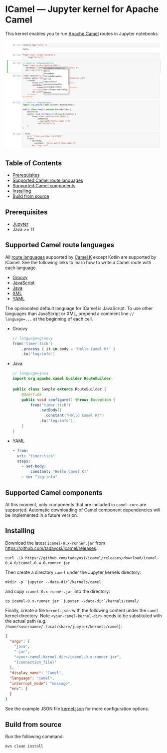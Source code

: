# ICamel &mdash; Jupyter kernel for Apache Camel

This kernel enables you to run [Apache Camel](https://camel.apache.org/) routes in Jupyter notebooks.

![ICamel notebook](docs/img/icamel.png)

## Table of Contents

* [Prerequisites](#prerequisites)
* [Supported Camel route languages](#supported-camel-route-languages)
* [Supported Camel components](#supported-camel-components)
* [Installing](#installing)
* [Build from source](#build-from-source)

## Prerequisites

- [Jupyter](https://jupyter.org/install)
- Java >= 11

## Supported Camel route languages

All [route languages](https://camel.apache.org/camel-k/latest/languages/languages.html) supported by [Camel K](https://camel.apache.org/camel-k/latest/index.html) except Kotlin are supported by ICamel. See the following links to learn how to write a Camel route with each language.

- [Groovy](https://camel.apache.org/camel-k/latest/languages/groovy.html)
- [JavaScript](https://camel.apache.org/camel-k/latest/languages/javascript.html)
- [Java](https://camel.apache.org/camel-k/latest/languages/java.html)
- [XML](https://camel.apache.org/camel-k/latest/languages/xml.html)
- [YAML](https://camel.apache.org/camel-k/latest/languages/yaml.html)

The opinionated default language for ICamel is JavaScript. To use other languages than JavaScript or XML, prepend a comment line `// language=...` at the beginning of each cell.

- Groovy
  
  ```groovy
  // language=groovy
  from('timer:tick')
      .process { it.in.body = 'Hello Camel K!' }
      .to('log:info')
  ```
  
- Java
  
  ```java
  // language=java
  import org.apache.camel.builder.RouteBuilder;
  
  public class Sample extends RouteBuilder {
      @Override
      public void configure() throws Exception {
          from("timer:tick")
              .setBody()
                .constant("Hello Camel K!")
              .to("log:info");
      }
  }
  ```

- YAML

  ```yaml
  - from:
    uri: "timer:tick"
    steps:
      - set-body:
          constant: "Hello Camel K!"
      - to: "log:info"
  ```

## Supported Camel components

At this moment, only components that are included in `camel-core` are supported. Automatic downloading of Camel component dependencies will be implemented in a future version.

## Installing

Download the latest `icamel-0.x-runner.jar` from https://github.com/tadayosi/icamel/releases.

```console
curl -LO https://github.com/tadayosi/icamel/releases/download/icamel-0.4.0/icamel-0.4.0-runner.jar
```

Then create a directory `camel` under the Jupyter kernels directory:

    mkdir -p `jupyter --data-dir`/kernels/camel

and copy `icamel-0.x-runner.jar` into the directory:

    cp icamel-0.x-runner.jar `jupyter --data-dir`/kernels/camel/

Finally, create a file `kernel.json` with the following content under the `camel` kernel directory. Note `<your-camel-kernel-dir>` needs to be substituted with the actual path (e.g. `/home/<username>/.local/share/jupyter/kernels/camel`):

```json
{
  "argv": [
    "java",
    "-jar",
    "<your-camel-kernel-dir>/icamel-0.x-runner.jar",
    "{connection_file}"
  ],
  "display_name": "Camel",
  "language": "camel",
  "interrupt_mode": "message",
  "env": {
  }
}
```

See the example JSON file [kernel.json](./kernel.json) for more configuration options.

## Build from source

Run the following command:

    mvn clean install
